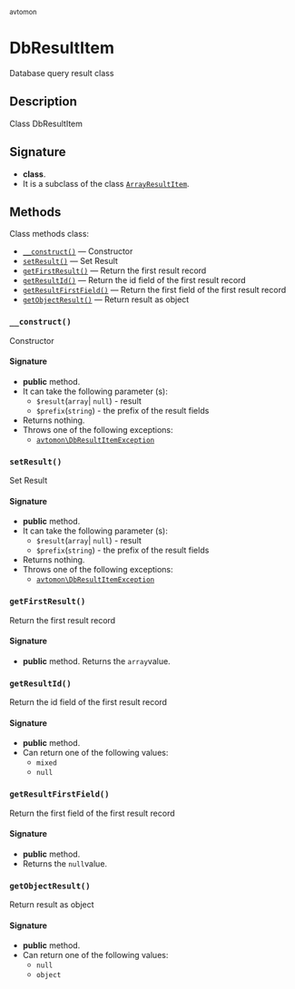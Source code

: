 <small> avtomon </small>

DbResultItem
============

Database query result class

Description
-----------

Class DbResultItem

Signature
---------

- **class**.
- It is a subclass of the class [`ArrayResultItem`](../avtomon/ArrayResultItem.md).

Methods
-------

Class methods class:

  - [`__construct()`](#__construct) &mdash; Constructor
  - [`setResult()`](#setResult) &mdash; Set Result
  - [`getFirstResult()`](#getFirstResult) &mdash; Return the first result record
  - [`getResultId()`](#getResultId) &mdash; Return the id field of the first result record
  - [`getResultFirstField()`](#getResultFirstField) &mdash; Return the first field of the first result record
  - [`getObjectResult()`](#getObjectResult) &mdash; Return result as object

### `__construct()`<a name="__construct"> </a>

Constructor

#### Signature

- **public** method.
- It can take the following parameter (s):
  - `$result`(`array`| `null`) - result
  - `$prefix`(`string`) - the prefix of the result fields
- Returns nothing.
- Throws one of the following exceptions:
  - [`avtomon\DbResultItemException`](../avtomon/DbResultItemException.md)

### `setResult()`<a name="setResult"> </a>

Set Result

#### Signature

- **public** method.
- It can take the following parameter (s):
  - `$result`(`array`| `null`) - result
  - `$prefix`(`string`) - the prefix of the result fields
- Returns nothing.
- Throws one of the following exceptions:
  - [`avtomon\DbResultItemException`](../avtomon/DbResultItemException.md)

### `getFirstResult()`<a name="getFirstResult"> </a>

Return the first result record

#### Signature

- **public** method.
Returns the `array`value.

### `getResultId()`<a name="getResultId"> </a>

Return the id field of the first result record

#### Signature

- **public** method.
- Can return one of the following values:
  - `mixed`
  - `null`

### `getResultFirstField()`<a name="getResultFirstField"> </a>

Return the first field of the first result record

#### Signature

- **public** method.
- Returns the `null`value.

### `getObjectResult()`<a name="getObjectResult"> </a>

Return result as object

#### Signature

- **public** method.
- Can return one of the following values:
  - `null`
  - `object`

